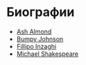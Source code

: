 # Биографии

- [Ash Almond](bio/ash-almond.html)
- [Bumpy Johnson](bio/bumpy-johnson.html)
- [Fillipo Inzaghi](/bio/fillipo-inzaghi.html)
- [Michael Shakespeare](bio/michael-shakespeare.html)
